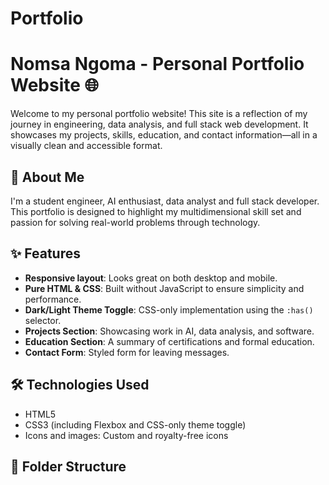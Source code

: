 # Portfolio
# Nomsa Ngoma - Personal Portfolio Website 🌐

Welcome to my personal portfolio website! This site is a reflection of my journey in engineering, data analysis, and full stack web development. It showcases my projects, skills, education, and contact information—all in a visually clean and accessible format.

## 🧠 About Me

I'm a student engineer, AI enthusiast, data analyst and full stack developer. This portfolio is designed to highlight my multidimensional skill set and passion for solving real-world problems through technology.

## ✨ Features

- **Responsive layout**: Looks great on both desktop and mobile.
- **Pure HTML & CSS**: Built without JavaScript to ensure simplicity and performance.
- **Dark/Light Theme Toggle**: CSS-only implementation using the `:has()` selector.
- **Projects Section**: Showcasing work in AI, data analysis, and software.
- **Education Section**: A summary of certifications and formal education.
- **Contact Form**: Styled form for leaving messages.

## 🛠️ Technologies Used

- HTML5
- CSS3 (including Flexbox and CSS-only theme toggle)
- Icons and images: Custom and royalty-free icons

## 📁 Folder Structure

